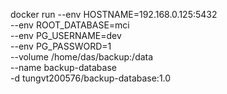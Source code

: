 docker run --env HOSTNAME=192.168.0.125:5432 \
    --env ROOT_DATABASE=mci \
    --env PG_USERNAME=dev \
    --env PG_PASSWORD=1 \
    --volume /home/das/backup:/data \
    --name backup-database \
    -d tungvt200576/backup-database:1.0